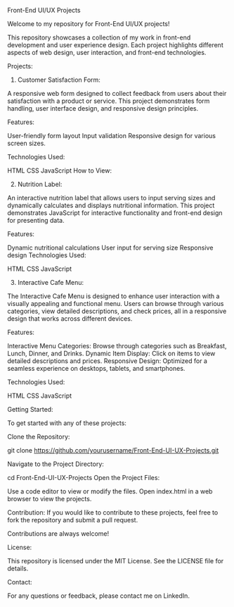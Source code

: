 Front-End UI/UX Projects

Welcome to my repository for Front-End UI/UX projects!

This repository showcases a collection of my work in front-end development and user experience design. Each project highlights different aspects of web design, user interaction, and front-end technologies.

Projects:

1. Customer Satisfaction Form:

A responsive web form designed to collect feedback from users about their satisfaction with a product or service. This project demonstrates form handling, user interface design, and responsive design principles.

Features:

User-friendly form layout Input validation Responsive design for various screen sizes.

Technologies Used:

HTML CSS JavaScript How to View:

2. Nutrition Label:

An interactive nutrition label that allows users to input serving sizes and dynamically calculates and displays nutritional information. This project demonstrates JavaScript for interactive functionality and front-end design for presenting data.

Features:

Dynamic nutritional calculations User input for serving size Responsive design Technologies Used:

HTML CSS JavaScript

3. Interactive Cafe Menu:

The Interactive Cafe Menu is designed to enhance user interaction with a visually appealing and functional menu. Users can browse through various categories, view detailed descriptions, and check prices, all in a responsive design that works across different devices.

Features:

Interactive Menu Categories: Browse through categories such as Breakfast, Lunch, Dinner, and Drinks. Dynamic Item Display: Click on items to view detailed descriptions and prices. Responsive Design: Optimized for a seamless experience on desktops, tablets, and smartphones.

Technologies Used:

HTML CSS JavaScript

Getting Started:

To get started with any of these projects:

Clone the Repository:

git clone https://github.com/yourusername/Front-End-UI-UX-Projects.git

Navigate to the Project Directory:

cd Front-End-UI-UX-Projects Open the Project Files:

Use a code editor to view or modify the files. Open index.html in a web browser to view the projects.

Contribution: If you would like to contribute to these projects, feel free to fork the repository and submit a pull request.

Contributions are always welcome!

License:

This repository is licensed under the MIT License. See the LICENSE file for details.

Contact:

For any questions or feedback, please contact me on LinkedIn.

